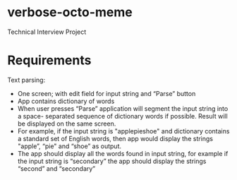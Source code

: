 # verbose-octo-meme
Technical Interview Project

# Requirements
Text parsing:
* One screen; with edit field for input string and “Parse” button
* App contains dictionary of words
* When user presses “Parse” application will segment the input string into a space-
separated sequence of dictionary words if possible. Result will be displayed on the same
screen.
* For example, if the input string is "applepieshoe" and dictionary contains a standard set
of English words, then app would display the strings "apple”, “pie" and “shoe” as
output.
* The app should display all the words found in input string, for example if the input string
is “secondary” the app should display the strings “second” and “secondary”
